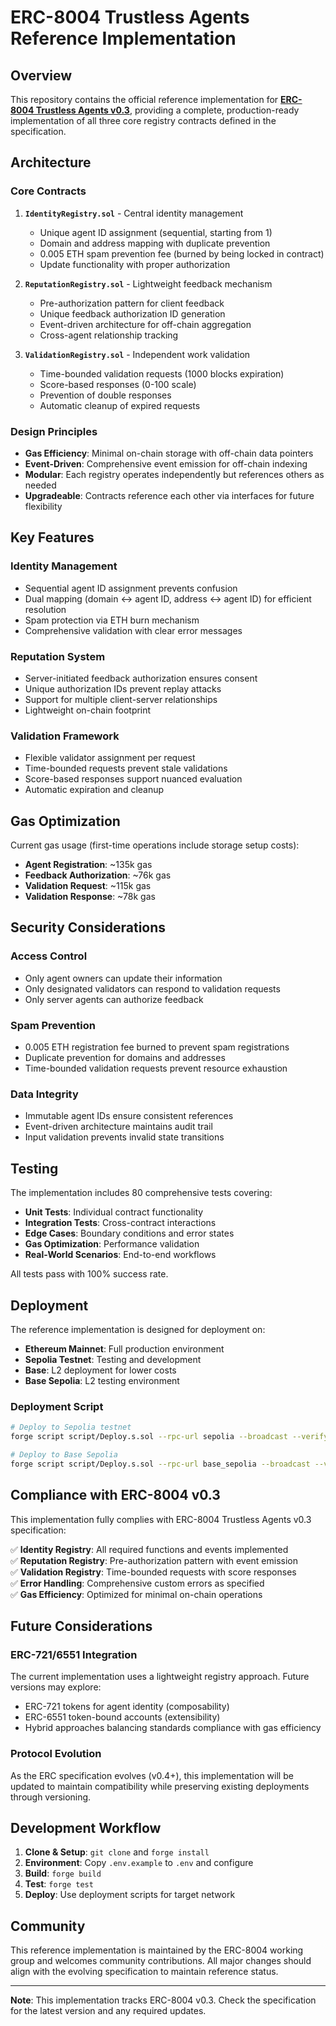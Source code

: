 # ERC-8004 Trustless Agents Reference Implementation

## Overview

This repository contains the official reference implementation for **[ERC-8004 Trustless Agents v0.3](https://eips.ethereum.org/EIPS/eip-8004)**, providing a complete, production-ready implementation of all three core registry contracts defined in the specification.

## Architecture

### Core Contracts

1. **`IdentityRegistry.sol`** - Central identity management
   - Unique agent ID assignment (sequential, starting from 1)
   - Domain and address mapping with duplicate prevention
   - 0.005 ETH spam prevention fee (burned by being locked in contract)
   - Update functionality with proper authorization

2. **`ReputationRegistry.sol`** - Lightweight feedback mechanism
   - Pre-authorization pattern for client feedback
   - Unique feedback authorization ID generation
   - Event-driven architecture for off-chain aggregation
   - Cross-agent relationship tracking

3. **`ValidationRegistry.sol`** - Independent work validation
   - Time-bounded validation requests (1000 blocks expiration)
   - Score-based responses (0-100 scale)
   - Prevention of double responses
   - Automatic cleanup of expired requests

### Design Principles

- **Gas Efficiency**: Minimal on-chain storage with off-chain data pointers
- **Event-Driven**: Comprehensive event emission for off-chain indexing
- **Modular**: Each registry operates independently but references others as needed
- **Upgradeable**: Contracts reference each other via interfaces for future flexibility

## Key Features

### Identity Management
- Sequential agent ID assignment prevents confusion
- Dual mapping (domain ↔ agent ID, address ↔ agent ID) for efficient resolution
- Spam protection via ETH burn mechanism
- Comprehensive validation with clear error messages

### Reputation System
- Server-initiated feedback authorization ensures consent
- Unique authorization IDs prevent replay attacks
- Support for multiple client-server relationships
- Lightweight on-chain footprint

### Validation Framework
- Flexible validator assignment per request
- Time-bounded requests prevent stale validations
- Score-based responses support nuanced evaluation
- Automatic expiration and cleanup

## Gas Optimization

Current gas usage (first-time operations include storage setup costs):

- **Agent Registration**: ~135k gas
- **Feedback Authorization**: ~76k gas  
- **Validation Request**: ~115k gas
- **Validation Response**: ~78k gas

## Security Considerations

### Access Control
- Only agent owners can update their information
- Only designated validators can respond to validation requests
- Only server agents can authorize feedback

### Spam Prevention
- 0.005 ETH registration fee burned to prevent spam registrations
- Duplicate prevention for domains and addresses
- Time-bounded validation requests prevent resource exhaustion

### Data Integrity
- Immutable agent IDs ensure consistent references
- Event-driven architecture maintains audit trail
- Input validation prevents invalid state transitions

## Testing

The implementation includes 80 comprehensive tests covering:

- **Unit Tests**: Individual contract functionality
- **Integration Tests**: Cross-contract interactions
- **Edge Cases**: Boundary conditions and error states
- **Gas Optimization**: Performance validation
- **Real-World Scenarios**: End-to-end workflows

All tests pass with 100% success rate.

## Deployment

The reference implementation is designed for deployment on:

- **Ethereum Mainnet**: Full production environment
- **Sepolia Testnet**: Testing and development
- **Base**: L2 deployment for lower costs
- **Base Sepolia**: L2 testing environment

### Deployment Script

```bash
# Deploy to Sepolia testnet
forge script script/Deploy.s.sol --rpc-url sepolia --broadcast --verify

# Deploy to Base Sepolia
forge script script/Deploy.s.sol --rpc-url base_sepolia --broadcast --verify
```

## Compliance with ERC-8004 v0.3

This implementation fully complies with ERC-8004 Trustless Agents v0.3 specification:

✅ **Identity Registry**: All required functions and events implemented  
✅ **Reputation Registry**: Pre-authorization pattern with event emission  
✅ **Validation Registry**: Time-bounded requests with score responses  
✅ **Error Handling**: Comprehensive custom errors as specified  
✅ **Gas Efficiency**: Optimized for minimal on-chain operations  

## Future Considerations

### ERC-721/6551 Integration
The current implementation uses a lightweight registry approach. Future versions may explore:

- ERC-721 tokens for agent identity (composability)
- ERC-6551 token-bound accounts (extensibility)
- Hybrid approaches balancing standards compliance with gas efficiency

### Protocol Evolution
As the ERC specification evolves (v0.4+), this implementation will be updated to maintain compatibility while preserving existing deployments through versioning.

## Development Workflow

1. **Clone & Setup**: `git clone` and `forge install`
2. **Environment**: Copy `.env.example` to `.env` and configure
3. **Build**: `forge build`
4. **Test**: `forge test`
5. **Deploy**: Use deployment scripts for target network

## Community

This reference implementation is maintained by the ERC-8004 working group and welcomes community contributions. All major changes should align with the evolving specification to maintain reference status.

---

**Note**: This implementation tracks ERC-8004 v0.3. Check the specification for the latest version and any required updates. 
